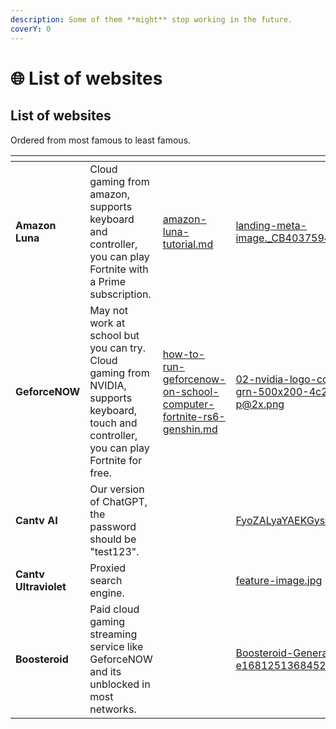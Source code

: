 ```yaml
---
description: Some of them **might** stop working in the future.
coverY: 0
---
```


# 🌐 List of websites

## List of websites

Ordered from most famous to least famous.



<table data-view="cards"><thead><tr><th></th><th></th><th></th><th data-hidden data-card-cover data-type="files"></th><th data-hidden data-card-target data-type="content-ref"></th></tr></thead><tbody><tr><td><strong>Amazon Luna</strong></td><td>Cloud gaming from amazon, supports keyboard and controller, you can play Fortnite with a Prime subscription.</td><td><a data-mention href="amazon-luna-tutorial.md">amazon-luna-tutorial.md</a></td><td><a href="../.gitbook/assets/landing-meta-image._CB403759455_.png">landing-meta-image._CB403759455_.png</a></td><td><a href="https://luna.amazon.com/">https://luna.amazon.com/</a></td></tr><tr><td><strong>GeforceNOW</strong></td><td>May not work at school but you can try. Cloud gaming from NVIDIA, supports keyboard, touch and controller, you can play Fortnite for free.</td><td><a data-mention href="../how-to-install/how-to-run-geforcenow-on-school-computer-fortnite-rs6-genshin.md">how-to-run-geforcenow-on-school-computer-fortnite-rs6-genshin.md</a></td><td><a href="../.gitbook/assets/02-nvidia-logo-color-grn-500x200-4c25-p@2x.png">02-nvidia-logo-color-grn-500x200-4c25-p@2x.png</a></td><td><a href="https://play.geforcenow.com">https://play.geforcenow.com</a></td></tr><tr><td><strong>Cantv AI</strong></td><td>Our version of ChatGPT, the password should be "test123".</td><td></td><td><a href="../.gitbook/assets/FyoZALyaYAEKGys.jpg">FyoZALyaYAEKGys.jpg</a></td><td><a href="https://shinonome.vercel.app">https://shinonome.vercel.app</a></td></tr><tr><td><strong>Cantv Ultraviolet</strong> </td><td>Proxied search engine.</td><td></td><td><a href="../.gitbook/assets/feature-image.jpg">feature-image.jpg</a></td><td><a href="https://ub.cantv.us/">https://ub.cantv.us/</a></td></tr><tr><td><strong>Boosteroid</strong></td><td>Paid cloud gaming streaming service like GeforceNOW and its unblocked in most networks.</td><td></td><td><a href="../.gitbook/assets/Boosteroid-General-1-e1681251368452.jpg">Boosteroid-General-1-e1681251368452.jpg</a></td><td><a href="https://cloud.boosteroid.com/">https://cloud.boosteroid.com/</a></td></tr></tbody></table>
